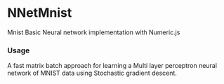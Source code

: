 # NNetMnist
Mnist Basic Neural network implementation with Numeric.js


### Usage

A fast matrix batch approach for learning a Multi layer perceptron neural network of MNIST data using Stochastic gradient descent.
